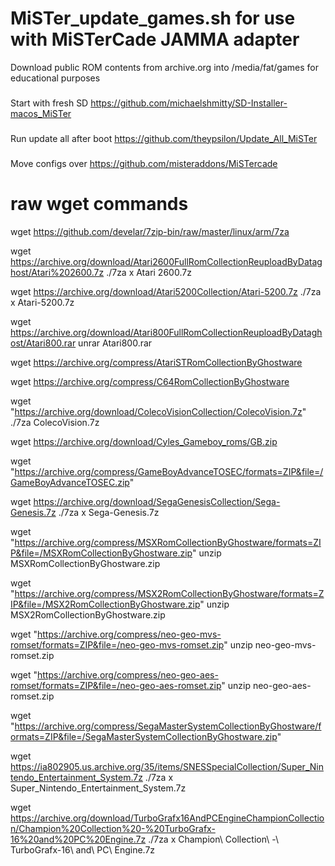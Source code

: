 # MiSTer_update_games.sh for use with MiSTerCade JAMMA adapter

Download public ROM contents from archive.org into /media/fat/games for educational purposes 

### 
Start with fresh SD
https://github.com/michaelshmitty/SD-Installer-macos_MiSTer

###
Run update all after boot
https://github.com/theypsilon/Update_All_MiSTer

###
Move configs over
https://github.com/misteraddons/MiSTercade

# raw wget commands
wget https://github.com/develar/7zip-bin/raw/master/linux/arm/7za

wget https://archive.org/download/Atari2600FullRomCollectionReuploadByDataghost/Atari%202600.7z
./7za x Atari 2600.7z

wget https://archive.org/download/Atari5200Collection/Atari-5200.7z
./7za x Atari-5200.7z

wget https://archive.org/download/Atari800FullRomCollectionReuploadByDataghost/Atari800.rar
unrar Atari800.rar

wget https://archive.org/compress/AtariSTRomCollectionByGhostware

wget https://archive.org/compress/C64RomCollectionByGhostware

wget "https://archive.org/download/ColecoVisionCollection/ColecoVision.7z"
./7za ColecoVision.7z

wget https://archive.org/download/Cyles_Gameboy_roms/GB.zip

wget "https://archive.org/compress/GameBoyAdvanceTOSEC/formats=ZIP&file=/GameBoyAdvanceTOSEC.zip"

wget https://archive.org/download/SegaGenesisCollection/Sega-Genesis.7z
./7za x Sega-Genesis.7z

wget "https://archive.org/compress/MSXRomCollectionByGhostware/formats=ZIP&file=/MSXRomCollectionByGhostware.zip"
unzip MSXRomCollectionByGhostware.zip

wget "https://archive.org/compress/MSX2RomCollectionByGhostware/formats=ZIP&file=/MSX2RomCollectionByGhostware.zip"
unzip MSX2RomCollectionByGhostware.zip

wget "https://archive.org/compress/neo-geo-mvs-romset/formats=ZIP&file=/neo-geo-mvs-romset.zip"
unzip neo-geo-mvs-romset.zip

wget "https://archive.org/compress/neo-geo-aes-romset/formats=ZIP&file=/neo-geo-aes-romset.zip"
unzip neo-geo-aes-romset.zip

wget "https://archive.org/compress/SegaMasterSystemCollectionByGhostware/formats=ZIP&file=/SegaMasterSystemCollectionByGhostware.zip"

wget https://ia802905.us.archive.org/35/items/SNESSpecialCollection/Super_Nintendo_Entertainment_System.7z
./7za x Super_Nintendo_Entertainment_System.7z

wget https://archive.org/download/TurboGrafx16AndPCEngineChampionCollection/Champion%20Collection%20-%20TurboGrafx-16%20and%20PC%20Engine.7z
./7za x Champion\ Collection\ -\ TurboGrafx-16\ and\ PC\ Engine.7z 







